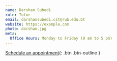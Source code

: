 ```yaml
---
name: Darshan Subedi
role: Tutor
email: darshansubedi.cst@rub.edu.bt
website: https://example.com
photo: darshan.jpg
meta:
  Office Hours: Monday to Friday (9 am to 5 pm)
---
```


[Schedule an appointment](#){: .btn .btn-outline }
